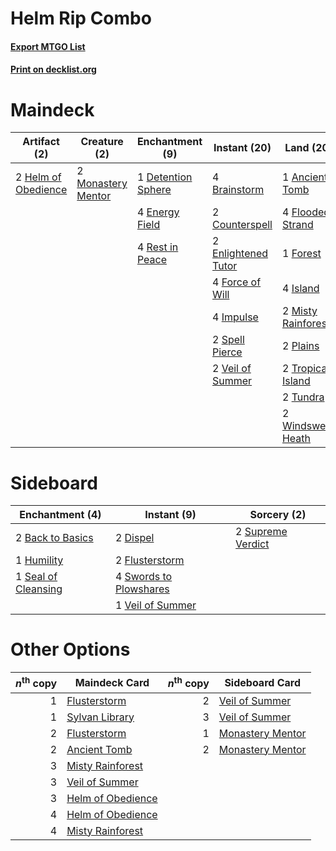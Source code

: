 # Helm Rip Combo

#### [Export MTGO List](../collection/Helm%20Rip%20Combo/Helm%20Rip%20Combo.txt)
#### [Print on decklist.org](http://decklist.org/?deckmain=1%09Ancient%20Tomb%0A4%09Brainstorm%0A2%09Counterspell%0A1%09Detention%20Sphere%0A4%09Energy%20Field%0A2%09Enlightened%20Tutor%0A4%09Flooded%20Strand%0A4%09Force%20of%20Will%0A1%09Forest%0A2%09Helm%20of%20Obedience%0A4%09Impulse%0A4%09Island%0A2%09Misty%20Rainforest%0A2%09Monastery%20Mentor%0A2%09Plains%0A4%09Ponder%0A3%09Preordain%0A4%09Rest%20in%20Peace%0A2%09Spell%20Pierce%0A2%09Tropical%20Island%0A2%09Tundra%0A2%09Veil%20of%20Summer%0A2%09Windswept%20Heath&deckside=2%09Back%20to%20Basics%0A2%09Dispel%0A2%09Flusterstorm%0A1%09Humility%0A1%09Seal%20of%20Cleansing%0A2%09Supreme%20Verdict%0A4%09Swords%20to%20Plowshares%0A1%09Veil%20of%20Summer)
# Maindeck

|                                        Artifact (2)                                        |                                        Creature (2)                                         |                                       Enchantment (9)                                       |                                        Instant (20)                                         |                                          Land (20)                                          |                                     Sorcery (7)                                      |
|--------------------------------------------------------------------------------------------|---------------------------------------------------------------------------------------------|---------------------------------------------------------------------------------------------|---------------------------------------------------------------------------------------------|---------------------------------------------------------------------------------------------|--------------------------------------------------------------------------------------|
|2 [Helm of Obedience](http://gatherer.wizards.com/Pages/Card/Details.aspx?multiverseid=3047)|2 [Monastery Mentor](http://gatherer.wizards.com/Pages/Card/Details.aspx?multiverseid=391883)|1 [Detention Sphere](http://gatherer.wizards.com/Pages/Card/Details.aspx?multiverseid=460139)|4 [Brainstorm](http://gatherer.wizards.com/Pages/Card/Details.aspx?multiverseid=3897)        |1 [Ancient Tomb](http://gatherer.wizards.com/Pages/Card/Details.aspx?multiverseid=409567)    |4 [Ponder](http://gatherer.wizards.com/Pages/Card/Details.aspx?multiverseid=451051)   |
|                                                                                            |                                                                                             |4 [Energy Field](http://gatherer.wizards.com/Pages/Card/Details.aspx?multiverseid=10421)     |2 [Counterspell](http://gatherer.wizards.com/Pages/Card/Details.aspx?multiverseid=699)       |4 [Flooded Strand](http://gatherer.wizards.com/Pages/Card/Details.aspx?multiverseid=405098)  |3 [Preordain](http://gatherer.wizards.com/Pages/Card/Details.aspx?multiverseid=405347)|
|                                                                                            |                                                                                             |4 [Rest in Peace](http://gatherer.wizards.com/Pages/Card/Details.aspx?multiverseid=442021)   |2 [Enlightened Tutor](http://gatherer.wizards.com/Pages/Card/Details.aspx?multiverseid=15355)|1 [Forest](http://gatherer.wizards.com/Pages/Card/Details.aspx?multiverseid=439860)          |                                                                                      |
|                                                                                            |                                                                                             |                                                                                             |4 [Force of Will](http://gatherer.wizards.com/Pages/Card/Details.aspx?multiverseid=3107)     |4 [Island](http://gatherer.wizards.com/Pages/Card/Details.aspx?multiverseid=439857)          |                                                                                      |
|                                                                                            |                                                                                             |                                                                                             |4 [Impulse](http://gatherer.wizards.com/Pages/Card/Details.aspx?multiverseid=446087)         |2 [Misty Rainforest](http://gatherer.wizards.com/Pages/Card/Details.aspx?multiverseid=405102)|                                                                                      |
|                                                                                            |                                                                                             |                                                                                             |2 [Spell Pierce](http://gatherer.wizards.com/Pages/Card/Details.aspx?multiverseid=425876)    |2 [Plains](http://gatherer.wizards.com/Pages/Card/Details.aspx?multiverseid=439856)          |                                                                                      |
|                                                                                            |                                                                                             |                                                                                             |2 [Veil of Summer](http://gatherer.wizards.com/Pages/Card/Details.aspx?multiverseid=466952)  |2 [Tropical Island](http://gatherer.wizards.com/Pages/Card/Details.aspx?multiverseid=884)    |                                                                                      |
|                                                                                            |                                                                                             |                                                                                             |                                                                                             |2 [Tundra](http://gatherer.wizards.com/Pages/Card/Details.aspx?multiverseid=885)             |                                                                                      |
|                                                                                            |                                                                                             |                                                                                             |                                                                                             |2 [Windswept Heath](http://gatherer.wizards.com/Pages/Card/Details.aspx?multiverseid=405115) |                                                                                      |


# Sideboard

|                                       Enchantment (4)                                        |                                         Instant (9)                                          |                                        Sorcery (2)                                         |
|----------------------------------------------------------------------------------------------|----------------------------------------------------------------------------------------------|--------------------------------------------------------------------------------------------|
|2 [Back to Basics](http://gatherer.wizards.com/Pages/Card/Details.aspx?multiverseid=456642)   |2 [Dispel](http://gatherer.wizards.com/Pages/Card/Details.aspx?multiverseid=401858)           |2 [Supreme Verdict](http://gatherer.wizards.com/Pages/Card/Details.aspx?multiverseid=438776)|
|1 [Humility](http://gatherer.wizards.com/Pages/Card/Details.aspx?multiverseid=4881)           |2 [Flusterstorm](http://gatherer.wizards.com/Pages/Card/Details.aspx?multiverseid=228255)     |                                                                                            |
|1 [Seal of Cleansing](http://gatherer.wizards.com/Pages/Card/Details.aspx?multiverseid=405369)|4 [Swords to Plowshares](http://gatherer.wizards.com/Pages/Card/Details.aspx?multiverseid=869)|                                                                                            |
|                                                                                              |1 [Veil of Summer](http://gatherer.wizards.com/Pages/Card/Details.aspx?multiverseid=466952)   |                                                                                            |


# Other Options

|*n*<sup>th</sup> copy|                                       Maindeck Card                                       |*n*<sup>th</sup> copy|                                      Sideboard Card                                       |
|--------------------:|-------------------------------------------------------------------------------------------|--------------------:|-------------------------------------------------------------------------------------------|
|                    1|[Flusterstorm](http://gatherer.wizards.com/Pages/Card/Details.aspx?multiverseid=228255)    |                    2|[Veil of Summer](http://gatherer.wizards.com/Pages/Card/Details.aspx?multiverseid=466952)  |
|                    1|[Sylvan Library](http://gatherer.wizards.com/Pages/Card/Details.aspx?multiverseid=2240)    |                    3|[Veil of Summer](http://gatherer.wizards.com/Pages/Card/Details.aspx?multiverseid=466952)  |
|                    2|[Flusterstorm](http://gatherer.wizards.com/Pages/Card/Details.aspx?multiverseid=228255)    |                    1|[Monastery Mentor](http://gatherer.wizards.com/Pages/Card/Details.aspx?multiverseid=391883)|
|                    2|[Ancient Tomb](http://gatherer.wizards.com/Pages/Card/Details.aspx?multiverseid=409567)    |                    2|[Monastery Mentor](http://gatherer.wizards.com/Pages/Card/Details.aspx?multiverseid=391883)|
|                    3|[Misty Rainforest](http://gatherer.wizards.com/Pages/Card/Details.aspx?multiverseid=405102)|                     |                                                                                           |
|                    3|[Veil of Summer](http://gatherer.wizards.com/Pages/Card/Details.aspx?multiverseid=466952)  |                     |                                                                                           |
|                    3|[Helm of Obedience](http://gatherer.wizards.com/Pages/Card/Details.aspx?multiverseid=3047) |                     |                                                                                           |
|                    4|[Helm of Obedience](http://gatherer.wizards.com/Pages/Card/Details.aspx?multiverseid=3047) |                     |                                                                                           |
|                    4|[Misty Rainforest](http://gatherer.wizards.com/Pages/Card/Details.aspx?multiverseid=405102)|                     |                                                                                           |

